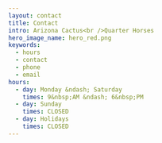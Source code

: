```yaml
---
layout: contact
title: Contact
intro: Arizona Cactus<br />Quarter Horses
hero_image_name: hero_red.png
keywords:
  - hours
  - contact
  - phone
  - email
hours:
  - day: Monday &ndash; Saturday
    times: 9&nbsp;AM &ndash; 6&nbsp;PM
  - day: Sunday
    times: CLOSED
  - day: Holidays
    times: CLOSED
---
```

